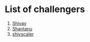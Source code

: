 # List of challengers
1. [Shivay](https://github.com/shivaylamba)
2. [Shantanu](https://github.com/Shantanu7022)
2. [shivscaler](http://github.com/shivscaler)
